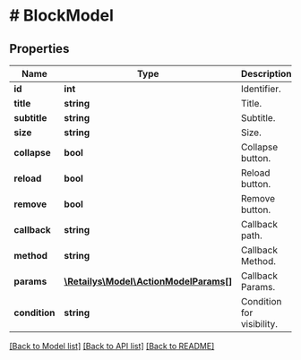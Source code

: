 # # BlockModel

## Properties

Name | Type | Description | Notes
------------ | ------------- | ------------- | -------------
**id** | **int** | Identifier. | [optional]
**title** | **string** | Title. | [optional]
**subtitle** | **string** | Subtitle. | [optional]
**size** | **string** | Size. | [optional]
**collapse** | **bool** | Collapse button. | [optional]
**reload** | **bool** | Reload button. | [optional]
**remove** | **bool** | Remove button. | [optional]
**callback** | **string** | Callback path. | [optional]
**method** | **string** | Callback Method. | [optional]
**params** | [**\Retailys\Model\ActionModelParams[]**](ActionModelParams.md) | Callback Params. | [optional]
**condition** | **string** | Condition for visibility. | [optional]

[[Back to Model list]](../../README.md#models) [[Back to API list]](../../README.md#endpoints) [[Back to README]](../../README.md)
